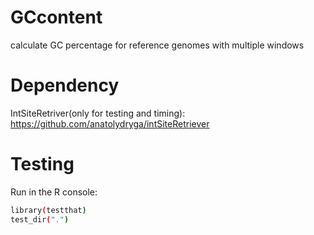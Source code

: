 # GCcontent
calculate GC percentage for reference genomes with multiple windows

# Dependency

IntSiteRetriver(only for testing and timing): 
    https://github.com/anatolydryga/intSiteRetriever


# Testing 

Run in the R console:

```bash
library(testthat)
test_dir(".")
```
